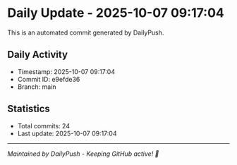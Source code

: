 # Daily Update - 2025-10-07 09:17:04

This is an automated commit generated by DailyPush.

## Daily Activity
- Timestamp: 2025-10-07 09:17:04
- Commit ID: e9efde36
- Branch: main

## Statistics
- Total commits: 24
- Last update: 2025-10-07 09:17:04

---
*Maintained by DailyPush - Keeping GitHub active! 🚀*

